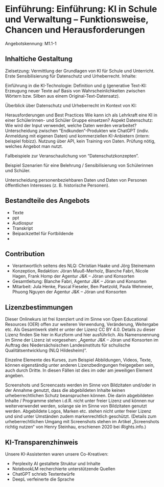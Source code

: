 # Einführung: Einführung: KI in Schule und Verwaltung – Funktionsweise, Chancen und Herausforderungen
Angebotskennung: M1.1-1

## Inhaltiche Gestaltung

Zielsetzung: Vermittlung der Grundlagen von KI für Schule und Unterricht. Erste Sensibilisierung für Datenschutz und Urheberrecht.
Inhalte:

Einführung in die KI-Technologie: Definition und g (generative Text-KI: Erzeugung neuer Texte auf Basis von Wahrscheinlichkeiten zwischen Wörtern bzw. Silben aus einem Original-Text-Datensatz).

Überblick über Datenschutz und Urheberrecht im Kontext von KI:

Herausforderungen und Best Practices
Wie kann ich als Lehrkraft eine KI in einer Schülerinnen- und Schüler Gruppe einsetzen? 
Aspekt Datenschutz: Wie wird der Input verwendet, welche Daten werden verarbeitet? 
Unterscheidung zwischen “Endkunden”-Produkten wie ChatGPT (indiv. Anmeldung mit  eigenen Daten) und kommerziellen KI-Anbietern (intern: beispiel fobizz). 
Nutzung über API, kein Training von Daten. 
Prüfung nötig, welches Angebot man nutzt.

Fallbeispiele zur Veranschaulichung von “Datenschutzkonzepten”.

Beispiel Szenarien für eine Belehrung / Sensibilisierung von Schülerinnen und Schüler.

Unterscheidung personenbeziehbaren Daten und Daten von Personen öffentlichen Interesses (z. B. historische Personen).


## Bestandteile des Angebots

- Texte
- ppt
- Audiospur
- Transkript
- Beipackzettel für Fortbildende
- 


## Contribution

- Verantwortlich seitens des NLQ: Christian Haake und Jörg Steinemann 
- Konzeption, Redaktion: Jöran Muuß-Merholz, Blanche Fabri, Nicole Hagen, Frank Homp der Agentur J&K – Jöran und Konsorten
- Gesamtleitung: Blanche Fabri, Agentur J&K – Jöran und Konsorten
- Mitarbeit: Jula Henke, Pascal Fieseler, Ben Paetzold, Paula Wehmeier, Phuong Nguyen der Agentur J&K – Jöran und Konsorten

## Lizenzbestimmungen

Dieser Onlinekurs ist frei lizenziert und im Sinne von Open Educational Resources (OER) offen zur weiteren Verwendung, Veränderung, Weitergabe etc. Als Gesamtwerk steht er unter der Lizenz CC BY 4.0. Details zu dieser Lizenz finden Sie hier in Kurzform und hier ausführlich. Als Namensnennung im Sinne der Lizenz ist vorgesehen: „Agentur J&K – Jöran und Konsorten im Auftrag des Niedersächsischen Landesinstituts für schulische Qualitätsentwicklung (NLQ Hildesheim)“.

Einzelne Elemente des Kurses, zum Beispiel Abbildungen, Videos, Texte, können eigenständig unter anderen Lizenzbedingungen freigegeben sein, auch durch Dritte. In diesen Fällen ist dies im oder am jeweiligen Element angeben.

Screenshots und Screencasts werden im Sinne von Bildzitaten und/oder in der Annahme genutzt, dass die abgebildeten Inhalte keinen urheberrechtlichen Schutz beanspruchen können. Die darin abgebildeten Inhalte / Programme stehen i.d.R. nicht unter freier Lizenz und können nur weiterverwendet werden, solange sie im Sinne von Bildzitaten genutzt werden. Abgebildete Logos, Marken etc. stehen nicht unter freier Lizenz und sind unter Umständen zudem markenrechtlich geschützt. (Details zum urheberrechtlichen Umgang mit Screenshots stehen im Artikel „Screenshots richtig nutzen“ von Henry Steinhau, erschienen 2020 bei iRights.info.)

## KI-Transparenzhinweis

Unsere KI-Assistenten waren unsere Co-Kreativen:
- Perplexity AI gestaltete Struktur und Inhalte
- NotebookLM recherchierte unterstützende Quellen
- ChatGPT schrieb Textentwürfe
- DeepL verfeinerte die Sprache
